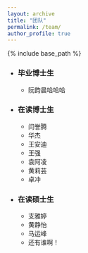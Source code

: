 ```yaml
---
layout: archive
title: "团队"
permalink: /team/
author_profile: true
---
```


{% include base_path %}

- ### 毕业博士生
  - 阮韵晨哈哈哈

- ### 在读博士生
  - 闫誉腾
  - 华杰
  - 王安迪
  - 王强
  - 袁阿凌
  - 黄莉芸
  - 卓冲

- ### 在读硕士生
  - 支雅婷
  - 黄静怡
  - 马运峰
  - 还有谁啊！
